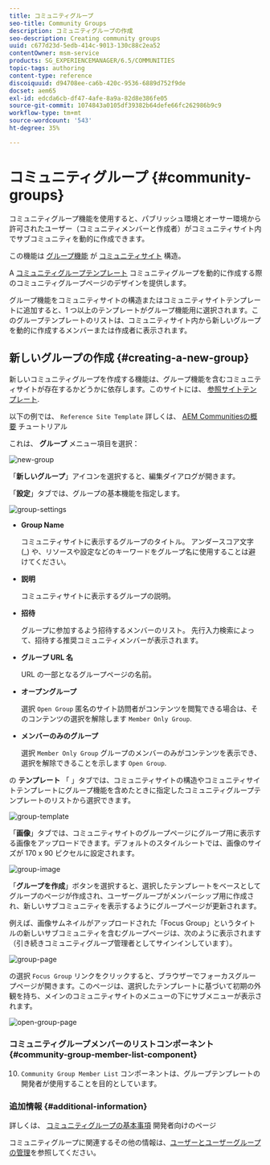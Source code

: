 ```yaml
---
title: コミュニティグループ
seo-title: Community Groups
description: コミュニティグループの作成
seo-description: Creating community groups
uuid: c677d23d-5edb-414c-9013-130c88c2ea52
contentOwner: msm-service
products: SG_EXPERIENCEMANAGER/6.5/COMMUNITIES
topic-tags: authoring
content-type: reference
discoiquuid: d94708ee-ca6b-420c-9536-6889d752f9de
docset: aem65
exl-id: edcda6cb-df47-4afe-8a9a-82d8e386fe05
source-git-commit: 1074843a0105df39382b64defe66fc262986b9c9
workflow-type: tm+mt
source-wordcount: '543'
ht-degree: 35%

---
```


# コミュニティグループ {#community-groups}

コミュニティグループ機能を使用すると、パブリッシュ環境とオーサー環境から許可されたユーザー（コミュニティメンバーと作成者）がコミュニティサイト内でサブコミュニティを動的に作成できます。

この機能は [グループ機能](/help/communities/functions.md#groups-function) が [コミュニティサイト](/help/communities/sites-console.md) 構造。

A [コミュニティグループテンプレート](/help/communities/tools-groups.md) コミュニティグループを動的に作成する際のコミュニティグループページのデザインを提供します。

グループ機能をコミュニティサイトの構造またはコミュニティサイトテンプレートに追加すると、1 つ以上のテンプレートがグループ機能用に選択されます。このグループテンプレートのリストは、コミュニティサイト内から新しいグループを動的に作成するメンバーまたは作成者に表示されます。

## 新しいグループの作成 {#creating-a-new-group}

新しいコミュニティグループを作成する機能は、グループ機能を含むコミュニティサイトが存在するかどうかに依存します。このサイトには、 [参照サイトテンプレート](/help/communities/sites.md).

以下の例では、 `Reference Site Template` 詳しくは、 [AEM Communitiesの概要](/help/communities/getting-started.md) チュートリアル

これは、 **グループ** メニュー項目を選択：

![new-group](assets/new-group.png)

「**新しいグループ**」アイコンを選択すると、編集ダイアログが開きます。

「**設定**」タブでは、グループの基本機能を指定します。

![group-settings](assets/group-settings.png)

* **Group Name**

   コミュニティサイトに表示するグループのタイトル。 アンダースコア文字 (_) や、リソースや設定などのキーワードをグループ名に使用することは避けてください。

* **説明**

   コミュニティサイトに表示するグループの説明。

* **招待**

   グループに参加するよう招待するメンバーのリスト。 先行入力検索によって、招待する推奨コミュニティメンバーが表示されます。

* **グループ URL 名**

   URL の一部となるグループページの名前。

* **オープングループ**

   選択 `Open Group` 匿名のサイト訪問者がコンテンツを閲覧できる場合は、そのコンテンツの選択を解除します `Member Only Group`.

* **メンバーのみのグループ**

   選択 `Member Only Group` グループのメンバーのみがコンテンツを表示でき、選択を解除できることを示します `Open Group`.

の **テンプレート** 「 」タブでは、コミュニティサイトの構造やコミュニティサイトテンプレートにグループ機能を含めたときに指定したコミュニティグループテンプレートのリストから選択できます。

![group-template](assets/group-template.png)

「**画像**」タブでは、コミュニティサイトのグループページにグループ用に表示する画像をアップロードできます。デフォルトのスタイルシートでは、画像のサイズが 170 x 90 ピクセルに設定されます。

![group-image](assets/group-image.png)

「**グループを作成**」ボタンを選択すると、選択したテンプレートをベースとしてグループのページが作成され、ユーザーグループがメンバーシップ用に作成され、新しいサブコミュニティを表示するようにグループページが更新されます。

例えば、画像サムネイルがアップロードされた「Focus Group」というタイトルの新しいサブコミュニティを含むグループページは、次のように表示されます（引き続きコミュニティグループ管理者としてサインインしています）。

![group-page](assets/group-page.png)

の選択 `Focus Group` リンクをクリックすると、ブラウザーでフォーカスグループページが開きます。このページは、選択したテンプレートに基づいて初期の外観を持ち、メインのコミュニティサイトのメニューの下にサブメニューが表示されます。

![open-group-page](assets/open-group-page.png)

### コミュニティグループメンバーのリストコンポーネント {#community-group-member-list-component}

10. `Community Group Member List` コンポーネントは、グループテンプレートの開発者が使用することを目的としています。

### 追加情報 {#additional-information}

詳しくは、 [コミュニティグループの基本事項](/help/communities/essentials-groups.md) 開発者向けのページ

コミュニティグループに関連するその他の情報は、[ユーザーとユーザーグループの管理](/help/communities/users.md)を参照してください。
